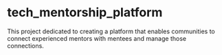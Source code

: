 # tech_mentorship_platform
This project dedicated to creating a platform that enables communities to connect experienced mentors with mentees and manage those connections.


